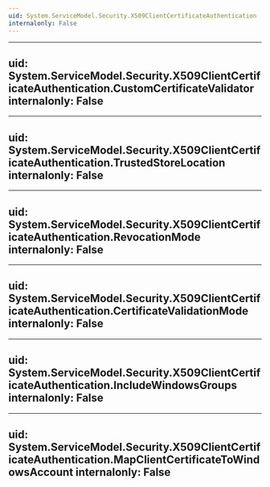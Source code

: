 ```yaml
---
uid: System.ServiceModel.Security.X509ClientCertificateAuthentication
internalonly: False
---
```


---
uid: System.ServiceModel.Security.X509ClientCertificateAuthentication.CustomCertificateValidator
internalonly: False
---

---
uid: System.ServiceModel.Security.X509ClientCertificateAuthentication.TrustedStoreLocation
internalonly: False
---

---
uid: System.ServiceModel.Security.X509ClientCertificateAuthentication.RevocationMode
internalonly: False
---

---
uid: System.ServiceModel.Security.X509ClientCertificateAuthentication.CertificateValidationMode
internalonly: False
---

---
uid: System.ServiceModel.Security.X509ClientCertificateAuthentication.IncludeWindowsGroups
internalonly: False
---

---
uid: System.ServiceModel.Security.X509ClientCertificateAuthentication.MapClientCertificateToWindowsAccount
internalonly: False
---
